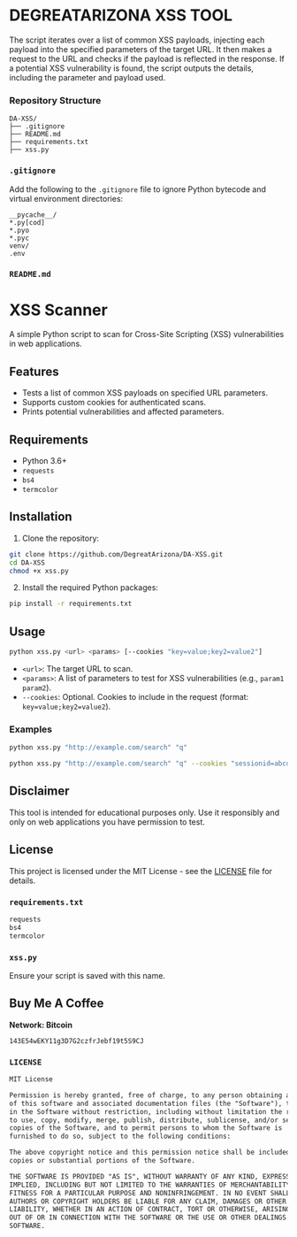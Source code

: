 # DEGREATARIZONA XSS TOOL
The script iterates over a list of common XSS payloads, injecting each payload into the specified parameters of the target URL. It then makes a request to the URL and checks if the payload is reflected in the response. If a potential XSS vulnerability is found, the script outputs the details, including the parameter and payload used.


### Repository Structure

```
DA-XSS/
├── .gitignore
├── README.md
├── requirements.txt
├── xss.py
```

### `.gitignore`
Add the following to the `.gitignore` file to ignore Python bytecode and virtual environment directories:

```
__pycache__/
*.py[cod]
*.pyo
*.pyc
venv/
.env
```

### `README.md`


# XSS Scanner

A simple Python script to scan for Cross-Site Scripting (XSS) vulnerabilities in web applications.

## Features

- Tests a list of common XSS payloads on specified URL parameters.
- Supports custom cookies for authenticated scans.
- Prints potential vulnerabilities and affected parameters.

## Requirements

- Python 3.6+
- `requests`
- `bs4`
- `termcolor`

## Installation

1. Clone the repository:

```sh
git clone https://github.com/DegreatArizona/DA-XSS.git
cd DA-XSS
chmod +x xss.py
```

2. Install the required Python packages:

```sh
pip install -r requirements.txt
```

## Usage

```sh
python xss.py <url> <params> [--cookies "key=value;key2=value2"]
```

- `<url>`: The target URL to scan.
- `<params>`: A list of parameters to test for XSS vulnerabilities (e.g., `param1 param2`).
- `--cookies`: Optional. Cookies to include in the request (format: `key=value;key2=value2`).

### Examples

```sh
python xss.py "http://example.com/search" "q"
```

```sh
python xss.py "http://example.com/search" "q" --cookies "sessionid=abcd1234"
```

## Disclaimer

This tool is intended for educational purposes only. Use it responsibly and only on web applications you have permission to test.

## License

This project is licensed under the MIT License - see the [LICENSE](LICENSE) file for details.

### `requirements.txt`

```txt
requests
bs4
termcolor
```

### `xss.py`

Ensure your script is saved with this name.

## Buy Me A Coffee
**Network: Bitcoin**
```
143E54wEKY11g3D7G2czfrJebf19t5S9CJ
```

### `LICENSE`

```markdown
MIT License

Permission is hereby granted, free of charge, to any person obtaining a copy
of this software and associated documentation files (the "Software"), to deal
in the Software without restriction, including without limitation the rights
to use, copy, modify, merge, publish, distribute, sublicense, and/or sell
copies of the Software, and to permit persons to whom the Software is
furnished to do so, subject to the following conditions:

The above copyright notice and this permission notice shall be included in all
copies or substantial portions of the Software.

THE SOFTWARE IS PROVIDED "AS IS", WITHOUT WARRANTY OF ANY KIND, EXPRESS OR
IMPLIED, INCLUDING BUT NOT LIMITED TO THE WARRANTIES OF MERCHANTABILITY,
FITNESS FOR A PARTICULAR PURPOSE AND NONINFRINGEMENT. IN NO EVENT SHALL THE
AUTHORS OR COPYRIGHT HOLDERS BE LIABLE FOR ANY CLAIM, DAMAGES OR OTHER
LIABILITY, WHETHER IN AN ACTION OF CONTRACT, TORT OR OTHERWISE, ARISING FROM,
OUT OF OR IN CONNECTION WITH THE SOFTWARE OR THE USE OR OTHER DEALINGS IN THE
SOFTWARE.
```
